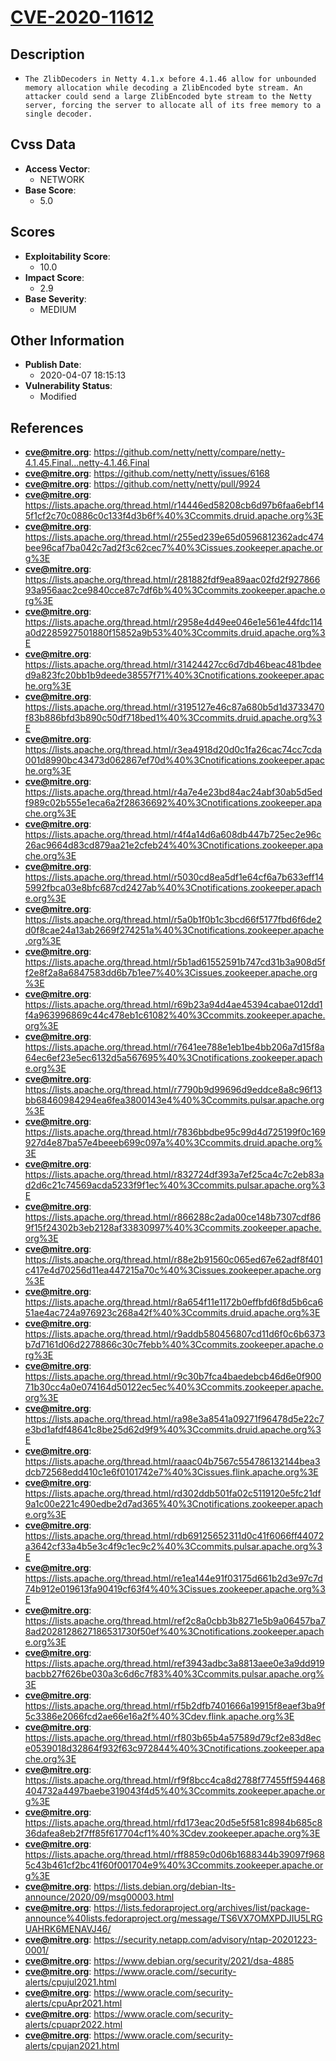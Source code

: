 
# [CVE-2020-11612](https://github.com/netty/netty/compare/netty-4.1.45.Final...netty-4.1.46.Final)

## Description

- `The ZlibDecoders in Netty 4.1.x before 4.1.46 allow for unbounded memory allocation while decoding a ZlibEncoded byte stream. An attacker could send a large ZlibEncoded byte stream to the Netty server, forcing the server to allocate all of its free memory to a single decoder.`

## Cvss Data

- **Access Vector**:
  - NETWORK
- **Base Score**:
  - 5.0

## Scores

- **Exploitability Score**:
  - 10.0
- **Impact Score**:
  - 2.9
- **Base Severity**:
  - MEDIUM

## Other Information

- **Publish Date**:
  - 2020-04-07 18:15:13
- **Vulnerability Status**:
  - Modified

## References

- **cve@mitre.org**: https://github.com/netty/netty/compare/netty-4.1.45.Final...netty-4.1.46.Final
- **cve@mitre.org**: https://github.com/netty/netty/issues/6168
- **cve@mitre.org**: https://github.com/netty/netty/pull/9924
- **cve@mitre.org**: https://lists.apache.org/thread.html/r14446ed58208cb6d97b6faa6ebf145f1cf2c70c0886c0c133f4d3b6f%40%3Ccommits.druid.apache.org%3E
- **cve@mitre.org**: https://lists.apache.org/thread.html/r255ed239e65d0596812362adc474bee96caf7ba042c7ad2f3c62cec7%40%3Cissues.zookeeper.apache.org%3E
- **cve@mitre.org**: https://lists.apache.org/thread.html/r281882fdf9ea89aac02fd2f92786693a956aac2ce9840cce87c7df6b%40%3Ccommits.zookeeper.apache.org%3E
- **cve@mitre.org**: https://lists.apache.org/thread.html/r2958e4d49ee046e1e561e44fdc114a0d2285927501880f15852a9b53%40%3Ccommits.druid.apache.org%3E
- **cve@mitre.org**: https://lists.apache.org/thread.html/r31424427cc6d7db46beac481bdeed9a823fc20bb1b9deede38557f71%40%3Cnotifications.zookeeper.apache.org%3E
- **cve@mitre.org**: https://lists.apache.org/thread.html/r3195127e46c87a680b5d1d3733470f83b886bfd3b890c50df718bed1%40%3Ccommits.druid.apache.org%3E
- **cve@mitre.org**: https://lists.apache.org/thread.html/r3ea4918d20d0c1fa26cac74cc7cda001d8990bc43473d062867ef70d%40%3Cnotifications.zookeeper.apache.org%3E
- **cve@mitre.org**: https://lists.apache.org/thread.html/r4a7e4e23bd84ac24abf30ab5d5edf989c02b555e1eca6a2f28636692%40%3Cnotifications.zookeeper.apache.org%3E
- **cve@mitre.org**: https://lists.apache.org/thread.html/r4f4a14d6a608db447b725ec2e96c26ac9664d83cd879aa21e2cfeb24%40%3Cnotifications.zookeeper.apache.org%3E
- **cve@mitre.org**: https://lists.apache.org/thread.html/r5030cd8ea5df1e64cf6a7b633eff145992fbca03e8bfc687cd2427ab%40%3Cnotifications.zookeeper.apache.org%3E
- **cve@mitre.org**: https://lists.apache.org/thread.html/r5a0b1f0b1c3bcd66f5177fbd6f6de2d0f8cae24a13ab2669f274251a%40%3Cnotifications.zookeeper.apache.org%3E
- **cve@mitre.org**: https://lists.apache.org/thread.html/r5b1ad61552591b747cd31b3a908d5ff2e8f2a8a6847583dd6b7b1ee7%40%3Cissues.zookeeper.apache.org%3E
- **cve@mitre.org**: https://lists.apache.org/thread.html/r69b23a94d4ae45394cabae012dd1f4a963996869c44c478eb1c61082%40%3Ccommits.zookeeper.apache.org%3E
- **cve@mitre.org**: https://lists.apache.org/thread.html/r7641ee788e1eb1be4bb206a7d15f8a64ec6ef23e5ec6132d5a567695%40%3Cnotifications.zookeeper.apache.org%3E
- **cve@mitre.org**: https://lists.apache.org/thread.html/r7790b9d99696d9eddce8a8c96f13bb68460984294ea6fea3800143e4%40%3Ccommits.pulsar.apache.org%3E
- **cve@mitre.org**: https://lists.apache.org/thread.html/r7836bbdbe95c99d4d725199f0c169927d4e87ba57e4beeeb699c097a%40%3Ccommits.druid.apache.org%3E
- **cve@mitre.org**: https://lists.apache.org/thread.html/r832724df393a7ef25ca4c7c2eb83ad2d6c21c74569acda5233f9f1ec%40%3Ccommits.pulsar.apache.org%3E
- **cve@mitre.org**: https://lists.apache.org/thread.html/r866288c2ada00ce148b7307cdf869f15f24302b3eb2128af33830997%40%3Ccommits.zookeeper.apache.org%3E
- **cve@mitre.org**: https://lists.apache.org/thread.html/r88e2b91560c065ed67e62adf8f401c417e4d70256d11ea447215a70c%40%3Cissues.zookeeper.apache.org%3E
- **cve@mitre.org**: https://lists.apache.org/thread.html/r8a654f11e1172b0effbfd6f8d5b6ca651ae4ac724a976923c268a42f%40%3Ccommits.druid.apache.org%3E
- **cve@mitre.org**: https://lists.apache.org/thread.html/r9addb580456807cd11d6f0c6b6373b7d7161d06d2278866c30c7febb%40%3Ccommits.zookeeper.apache.org%3E
- **cve@mitre.org**: https://lists.apache.org/thread.html/r9c30b7fca4baedebcb46d6e0f90071b30cc4a0e074164d50122ec5ec%40%3Ccommits.zookeeper.apache.org%3E
- **cve@mitre.org**: https://lists.apache.org/thread.html/ra98e3a8541a09271f96478d5e22c7e3bd1afdf48641c8be25d62d9f9%40%3Ccommits.druid.apache.org%3E
- **cve@mitre.org**: https://lists.apache.org/thread.html/raaac04b7567c554786132144bea3dcb72568edd410c1e6f0101742e7%40%3Cissues.flink.apache.org%3E
- **cve@mitre.org**: https://lists.apache.org/thread.html/rd302ddb501fa02c5119120e5fc21df9a1c00e221c490edbe2d7ad365%40%3Cnotifications.zookeeper.apache.org%3E
- **cve@mitre.org**: https://lists.apache.org/thread.html/rdb69125652311d0c41f6066ff44072a3642cf33a4b5e3c4f9c1ec9c2%40%3Ccommits.pulsar.apache.org%3E
- **cve@mitre.org**: https://lists.apache.org/thread.html/re1ea144e91f03175d661b2d3e97c7d74b912e019613fa90419cf63f4%40%3Cissues.zookeeper.apache.org%3E
- **cve@mitre.org**: https://lists.apache.org/thread.html/ref2c8a0cbb3b8271e5b9a06457ba78ad2028128627186531730f50ef%40%3Cnotifications.zookeeper.apache.org%3E
- **cve@mitre.org**: https://lists.apache.org/thread.html/ref3943adbc3a8813aee0e3a9dd919bacbb27f626be030a3c6d6c7f83%40%3Ccommits.pulsar.apache.org%3E
- **cve@mitre.org**: https://lists.apache.org/thread.html/rf5b2dfb7401666a19915f8eaef3ba9f5c3386e2066fcd2ae66e16a2f%40%3Cdev.flink.apache.org%3E
- **cve@mitre.org**: https://lists.apache.org/thread.html/rf803b65b4a57589d79cf2e83d8ece0539018d32864f932f63c972844%40%3Cnotifications.zookeeper.apache.org%3E
- **cve@mitre.org**: https://lists.apache.org/thread.html/rf9f8bcc4ca8d2788f77455ff594468404732a4497baebe319043f4d5%40%3Ccommits.zookeeper.apache.org%3E
- **cve@mitre.org**: https://lists.apache.org/thread.html/rfd173eac20d5e5f581c8984b685c836dafea8eb2f7ff85f617704cf1%40%3Cdev.zookeeper.apache.org%3E
- **cve@mitre.org**: https://lists.apache.org/thread.html/rff8859c0d06b1688344b39097f9685c43b461cf2bc41f60f001704e9%40%3Ccommits.zookeeper.apache.org%3E
- **cve@mitre.org**: https://lists.debian.org/debian-lts-announce/2020/09/msg00003.html
- **cve@mitre.org**: https://lists.fedoraproject.org/archives/list/package-announce%40lists.fedoraproject.org/message/TS6VX7OMXPDJIU5LRGUAHRK6MENAVJ46/
- **cve@mitre.org**: https://security.netapp.com/advisory/ntap-20201223-0001/
- **cve@mitre.org**: https://www.debian.org/security/2021/dsa-4885
- **cve@mitre.org**: https://www.oracle.com//security-alerts/cpujul2021.html
- **cve@mitre.org**: https://www.oracle.com/security-alerts/cpuApr2021.html
- **cve@mitre.org**: https://www.oracle.com/security-alerts/cpuapr2022.html
- **cve@mitre.org**: https://www.oracle.com/security-alerts/cpujan2021.html
